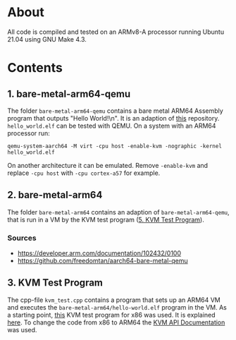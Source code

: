 # About

All code is compiled and tested on an ARMv8-A processor running Ubuntu 21.04 using GNU Make 4.3.


# Contents

## 1. bare-metal-arm64-qemu

The folder `bare-metal-arm64-qemu` contains a bare metal ARM64 Assembly program that outputs "Hello World!\n".
It is an adaption of [this](https://github.com/freedomtan/aarch64-bare-metal-qemu) repository.   
`hello_world.elf` can be tested with QEMU. On a system with an ARM64 processor run:
```
qemu-system-aarch64 -M virt -cpu host -enable-kvm -nographic -kernel hello_world.elf
```
On another architecture it can be emulated. Remove `-enable-kvm` and replace `-cpu host` with `-cpu cortex-a57` for example.


## 2. bare-metal-arm64

The folder `bare-metal-arm64` contains an adaption of `bare-metal-arm64-qemu`, that is run in a VM by the KVM test program ([5. KVM Test Program](https://github.com/Lenz-K/kvm-test#5-kvm-test-program)).

### Sources
- https://developer.arm.com/documentation/102432/0100
- https://github.com/freedomtan/aarch64-bare-metal-qemu


## 3. KVM Test Program

The cpp-file `kvm_test.cpp` contains a program that sets up an ARM64 VM and executes the `bare-metal-arm64/hello-world.elf` program in the VM.
As a starting point, [this](https://lwn.net/Articles/658512/) KVM test program for x86 was used.
It is explained [here](https://lwn.net/Articles/658511/).
To change the code from x86 to ARM64 the [KVM API Documentation](https://www.kernel.org/doc/html/latest/virt/kvm/api.html) was used.

